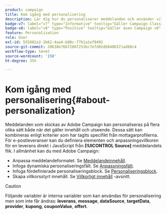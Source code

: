 ```yaml
---
product: campaign
title: Kom igång med personalisering
description: Lär dig hur du personaliserar meddelanden och använder villkorat innehåll i Campaign
badge-v7: label="v7" type="Informative" tooltip="Gäller Campaign Classic v7"
badge-v8: label="v8" type="Positive" tooltip="Gäller även Campaign v8"
feature: Personalization
role: User
exl-id: 555082a2-1b62-4aa4-b80c-77b1a1ef9491
source-git-commit: 28638e76bf286f253bc7efd02db848b571ad88c4
workflow-type: tm+mt
source-wordcount: '150'
ht-degree: 35%

---
```


# Kom igång med personalisering{#about-personalization}

Meddelanden som skickas av Adobe Campaign kan personaliseras på flera olika sätt både när det gäller innehåll och utseende. Dessa sätt kan kombineras enligt kriterier som har tagits specifikt från mottagarprofilerna. För e-postleveranser kan du definiera elementen och anpassningsvillkoren för en leverans direkt i JavaScript från **[!UICONTROL Source]** meddelandets flik. I allmänhet kan du med Adobe Campaign:

* Anpassa meddelandeformatet. Se [Meddelandeinnehåll](defining-the-email-content.md#message-content).
* Infoga dynamiska personaliseringsfält. Se [Anpassningsfält](personalization-fields.md).
* Infoga fördefinierade personaliseringsblock. Se [Personaliseringsblock](personalization-blocks.md).
* Skapa villkorsstyrt innehåll. Se [Villkorligt innehåll](conditional-content.md) -avsnitt.

>[!CAUTION]
>
>Följande variabler är interna variabler som kan användas för personalisering men som inte får ändras: **leverans**, **message**, **dataSource**, **targetData**, **provider**, **kupong**, **couponValue**, **offert**.
